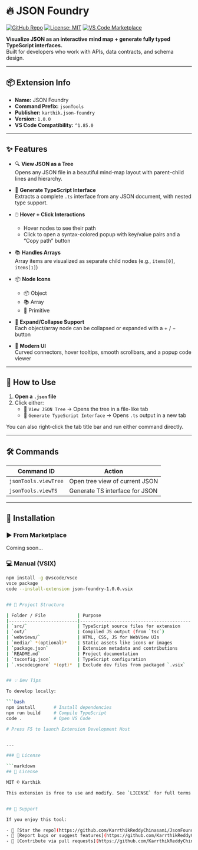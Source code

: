 # 🔥 JSON Foundry

[![GitHub Repo](https://img.shields.io/badge/GitHub-JsonFoundry-000?logo=github)](https://github.com/KarrthikReddyChinasani/JsonFoundry)
[![License: MIT](https://img.shields.io/badge/License-MIT-green.svg)](LICENSE)
[![VS Code Marketplace](https://img.shields.io/badge/Marketplace-Coming%20Soon-blue?logo=visualstudiocode)](https://marketplace.visualstudio.com/)


**Visualize JSON as an interactive mind map + generate fully typed TypeScript interfaces.**  
Built for developers who work with APIs, data contracts, and schema design.

---

## 📦 Extension Info

- **Name:** JSON Foundry
- **Command Prefix:** `jsonTools`
- **Publisher:** `karthik.json-foundry`
- **Version:** `1.0.0`
- **VS Code Compatibility:** `^1.85.0`

---

## ✨ Features

- 🔍 **View JSON as a Tree**  
  Opens any JSON file in a beautiful mind-map layout with parent–child lines and hierarchy.

- 🧠 **Generate TypeScript Interface**  
  Extracts a complete `.ts` interface from any JSON document, with nested type support.

- 🖱️ **Hover + Click Interactions**  
  - Hover nodes to see their path  
  - Click to open a syntax-colored popup with key/value pairs and a “Copy path” button

- 📚 **Handles Arrays**  
  Array items are visualized as separate child nodes (e.g., `items[0]`, `items[1]`)

- 📦 **Node Icons**  
  - 📦 Object  
  - 📚 Array  
  - 📄 Primitive

- 🔄 **Expand/Collapse Support**  
  Each object/array node can be collapsed or expanded with a + / − button

- 🌈 **Modern UI**  
  Curved connectors, hover tooltips, smooth scrollbars, and a popup code viewer

---

## 🧪 How to Use

1. **Open a `.json` file**
2. Click either:
   - 🔲 `View JSON Tree` → Opens the tree in a file-like tab
   - 🧬 `Generate TypeScript Interface` → Opens `.ts` output in a new tab

You can also right-click the tab title bar and run either command directly.

---

## 🛠️ Commands

| Command ID               | Action                         |
|--------------------------|--------------------------------|
| `jsonTools.viewTree`     | Open tree view of current JSON |
| `jsonTools.viewTS`       | Generate TS interface for JSON |

---

## 🧳 Installation

### ▶️ From Marketplace

Coming soon...

### 💻 Manual (VSIX)

```bash
npm install -g @vscode/vsce
vsce package
code --install-extension json-foundry-1.0.0.vsix


## 🧱 Project Structure

| Folder / File            | Purpose                                  |
|--------------------------|------------------------------------------|
| `src/`                   | TypeScript source files for extension    |
| `out/`                   | Compiled JS output (from `tsc`)          |
| `webviews/`              | HTML, CSS, JS for WebView UIs            |
| `media/` *(optional)*    | Static assets like icons or images       |
| `package.json`           | Extension metadata and contributions     |
| `README.md`              | Project documentation                    |
| `tsconfig.json`          | TypeScript configuration                 |
| `.vscodeignore` *(opt)*  | Exclude dev files from packaged `.vsix`  |


## 💡 Dev Tips

To develop locally:

```bash
npm install       # Install dependencies
npm run build     # Compile TypeScript
code .            # Open VS Code

# Press F5 to launch Extension Development Host


---

### 📄 License

```markdown
## 📄 License

MIT © Karthik

This extension is free to use and modify. See `LICENSE` for full terms.


## 🙌 Support

If you enjoy this tool:

- 🌟 [Star the repo](https://github.com/KarrthikReddyChinasani/JsonFoundry)
- 🐞 [Report bugs or suggest features](https://github.com/KarrthikReddyChinasani/JsonFoundry/issues)
- 🔁 [Contribute via pull requests](https://github.com/KarrthikReddyChinasani/JsonFoundry/pulls)

